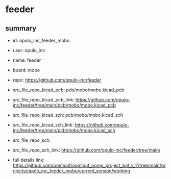 # feeder
 
## summary 
* id: opulo_inc_feeder_mobo
* user: opulo_inc
* name: feeder
* board: mobo
* repo: https://github.com/opulo-inc/feeder
* src_file_repo_kicad_pcb: pcb/mobo/mobo.kicad_pcb
* src_file_repo_kicad_pcb_link: https://github.com/opulo-inc/feeder/tree/main/pcb/mobo/mobo.kicad_pcb
* src_file_repo_kicad_sch: pcb/mobo/mobo.kicad_sch
* src_file_repo_kicad_sch_link: https://github.com/opulo-inc/feeder/tree/main/pcb/mobo/mobo.kicad_sch

* src_file_repo_sch: 
* src_file_repo_sch_link: https://github.com/opulo-inc/feeder/tree/main/
* full details link: https://github.com/oomlout/oomlout_oomp_project_bot_v_2/tree/main/projects/opulo_inc_feeder_mobo/current_version/working  







